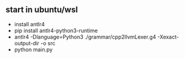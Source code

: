 ## start in ubuntu/wsl
* install antlr4
* pip install antlr4-python3-runtime
* antlr4 -Dlanguage=Python3 ./grammar/cpp2llvmLexer.g4 -Xexact-output-dir -o src
* python main.py <inputfile>